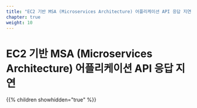 ```yaml
---
title: "EC2 기반 MSA (Microservices Architecture) 어플리케이션 API 응답 지연"
chapter: true
weight: 10
---
```


# EC2 기반 MSA (Microservices Architecture) 어플리케이션 API 응답 지연

{{% children showhidden="true" %}}
